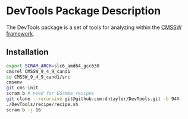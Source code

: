 DevTools Package Description
============================

The DevTools package is a set of tools for analyzing within
the [CMSSW framework](https://github.com/cms-sw/cmssw).

Installation
------------

```bash
export SCRAM_ARCH=slc6_amd64_gcc630
cmsrel CMSSW_9_4_9_cand1
cd CMSSW_9_4_9_cand1/src
cmsenv
git cms-init
scram b # need for EGamma recipes
git clone --recursive git@github.com:dntaylor/DevTools.git -b 94X
./DevTools/recipe/recipe.sh
scram b -j 16
``` 
